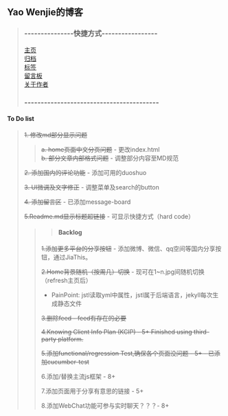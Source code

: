 ## Yao Wenjie的博客
> ### ---------------快捷方式-----------------
>
> [主页](http://yaowenjie.github.io) <br/>
> [归档](http://yaowenjie.github.io/categories) <br/>
> [标签](http://yaowenjie.github.io/tags) <br/>
> [留言板](http://yaowenjie.github.io/message-board) <br/>
> [关于作者](http://yaowenjie.github.io/about-author)
>
> ### -----------------------------------------


####  To Do list
> ~~1. 修改md部分显示问题~~
>>  ~~a. home页面中文分页问题~~ - 更改index.html <br/>
>>  ~~b. 部分文章内部格式问题~~ - 调整部分内容至MD规范
>
> ~~2. 添加国内的评论功能~~ - 添加可用的duoshuo
>
> ~~3. UI微调及文字修正~~ - 调整菜单及search的button
>
> ~~4. 添加留言区~~ - 已添加message-board
>
> ~~5.Readme.md显示标题超链接~~ - 可显示快捷方式（hard code）
>
>>> #### Backlog
>>
>> ~~1.添加更多平台的分享按钮~~ - 添加微博、微信、qq空间等国内分享按钮，通过JiaThis。
>>
>> ~~2.Home背景随机（按周几）切换~~ - 现可在1~n.jpg间随机切换（refresh主页后） <br/>
>> - PainPoint: jstl读取yml中属性，jstl属于后端语言，jekyll每次生成静态文件
>>
>> ~~3.删除feed - feed有存在的必要~~
>>
>> ~~4.Knowing Client Info Plan (KCIP) - 5+ Finished using third-party platform.~~
>>
>> ~~5.添加functional/regression Test,确保各个页面没问题 - 5+ - 已添加cucumber-test~~
>>
>> 6.添加/替换主流js框架 - 8+
>>
>> 7.添加页面用于分享有意思的链接 - 5+
>>
>> 8.添加WebChat功能可参与实时聊天？？？- 8+
>>
>>
